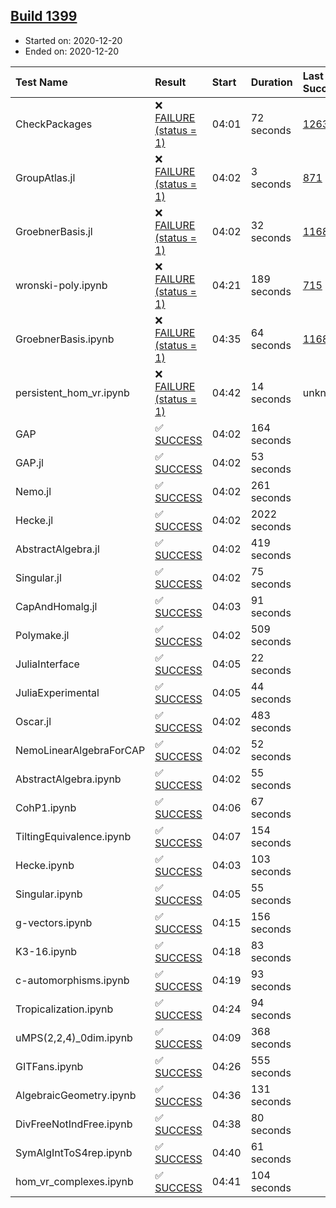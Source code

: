 ## [Build 1399](https://oscarci.mathematik.uni-kl.de/job/oscar-stable/1399/)

* Started on: 2020-12-20
* Ended on: 2020-12-20

| Test Name    | Result | Start | Duration | Last Success | First Failure |
|:-------------|:-------|:------|:---------|:-------------|:--------------|
| CheckPackages | ❌ [FAILURE (status = 1)](https://oscarci.mathematik.uni-kl.de/job/oscar-stable/1399/artifact/logs/build-1399/CheckPackages.log) | 04:01 | 72 seconds | [1263](https://oscarci.mathematik.uni-kl.de/job/oscar-stable/1263/) | [1264](https://oscarci.mathematik.uni-kl.de/job/oscar-stable/1264/) |
| GroupAtlas.jl | ❌ [FAILURE (status = 1)](https://oscarci.mathematik.uni-kl.de/job/oscar-stable/1399/artifact/logs/build-1399/GroupAtlas.jl.log) | 04:02 | 3 seconds | [871](https://oscarci.mathematik.uni-kl.de/job/oscar-stable/871/) | [872](https://oscarci.mathematik.uni-kl.de/job/oscar-stable/872/) |
| GroebnerBasis.jl | ❌ [FAILURE (status = 1)](https://oscarci.mathematik.uni-kl.de/job/oscar-stable/1399/artifact/logs/build-1399/GroebnerBasis.jl.log) | 04:02 | 32 seconds | [1168](https://oscarci.mathematik.uni-kl.de/job/oscar-stable/1168/) | [1169](https://oscarci.mathematik.uni-kl.de/job/oscar-stable/1169/) |
| wronski-poly.ipynb | ❌ [FAILURE (status = 1)](https://oscarci.mathematik.uni-kl.de/job/oscar-stable/1399/artifact/logs/build-1399/wronski-poly.ipynb.log) | 04:21 | 189 seconds | [715](https://oscarci.mathematik.uni-kl.de/job/oscar-stable/715/) | [716](https://oscarci.mathematik.uni-kl.de/job/oscar-stable/716/) |
| GroebnerBasis.ipynb | ❌ [FAILURE (status = 1)](https://oscarci.mathematik.uni-kl.de/job/oscar-stable/1399/artifact/logs/build-1399/GroebnerBasis.ipynb.log) | 04:35 | 64 seconds | [1168](https://oscarci.mathematik.uni-kl.de/job/oscar-stable/1168/) | [1169](https://oscarci.mathematik.uni-kl.de/job/oscar-stable/1169/) |
| persistent_hom_vr.ipynb | ❌ [FAILURE (status = 1)](https://oscarci.mathematik.uni-kl.de/job/oscar-stable/1399/artifact/logs/build-1399/persistent_hom_vr.ipynb.log) | 04:42 | 14 seconds | unknown | unknown |
| GAP | ✅ [SUCCESS](https://oscarci.mathematik.uni-kl.de/job/oscar-stable/1399/artifact/logs/build-1399/GAP.log) | 04:02 | 164 seconds |  |  |
| GAP.jl | ✅ [SUCCESS](https://oscarci.mathematik.uni-kl.de/job/oscar-stable/1399/artifact/logs/build-1399/GAP.jl.log) | 04:02 | 53 seconds |  |  |
| Nemo.jl | ✅ [SUCCESS](https://oscarci.mathematik.uni-kl.de/job/oscar-stable/1399/artifact/logs/build-1399/Nemo.jl.log) | 04:02 | 261 seconds |  |  |
| Hecke.jl | ✅ [SUCCESS](https://oscarci.mathematik.uni-kl.de/job/oscar-stable/1399/artifact/logs/build-1399/Hecke.jl.log) | 04:02 | 2022 seconds |  |  |
| AbstractAlgebra.jl | ✅ [SUCCESS](https://oscarci.mathematik.uni-kl.de/job/oscar-stable/1399/artifact/logs/build-1399/AbstractAlgebra.jl.log) | 04:02 | 419 seconds |  |  |
| Singular.jl | ✅ [SUCCESS](https://oscarci.mathematik.uni-kl.de/job/oscar-stable/1399/artifact/logs/build-1399/Singular.jl.log) | 04:02 | 75 seconds |  |  |
| CapAndHomalg.jl | ✅ [SUCCESS](https://oscarci.mathematik.uni-kl.de/job/oscar-stable/1399/artifact/logs/build-1399/CapAndHomalg.jl.log) | 04:03 | 91 seconds |  |  |
| Polymake.jl | ✅ [SUCCESS](https://oscarci.mathematik.uni-kl.de/job/oscar-stable/1399/artifact/logs/build-1399/Polymake.jl.log) | 04:02 | 509 seconds |  |  |
| JuliaInterface | ✅ [SUCCESS](https://oscarci.mathematik.uni-kl.de/job/oscar-stable/1399/artifact/logs/build-1399/JuliaInterface.log) | 04:05 | 22 seconds |  |  |
| JuliaExperimental | ✅ [SUCCESS](https://oscarci.mathematik.uni-kl.de/job/oscar-stable/1399/artifact/logs/build-1399/JuliaExperimental.log) | 04:05 | 44 seconds |  |  |
| Oscar.jl | ✅ [SUCCESS](https://oscarci.mathematik.uni-kl.de/job/oscar-stable/1399/artifact/logs/build-1399/Oscar.jl.log) | 04:02 | 483 seconds |  |  |
| NemoLinearAlgebraForCAP | ✅ [SUCCESS](https://oscarci.mathematik.uni-kl.de/job/oscar-stable/1399/artifact/logs/build-1399/NemoLinearAlgebraForCAP.log) | 04:02 | 52 seconds |  |  |
| AbstractAlgebra.ipynb | ✅ [SUCCESS](https://oscarci.mathematik.uni-kl.de/job/oscar-stable/1399/artifact/logs/build-1399/AbstractAlgebra.ipynb.log) | 04:02 | 55 seconds |  |  |
| CohP1.ipynb | ✅ [SUCCESS](https://oscarci.mathematik.uni-kl.de/job/oscar-stable/1399/artifact/logs/build-1399/CohP1.ipynb.log) | 04:06 | 67 seconds |  |  |
| TiltingEquivalence.ipynb | ✅ [SUCCESS](https://oscarci.mathematik.uni-kl.de/job/oscar-stable/1399/artifact/logs/build-1399/TiltingEquivalence.ipynb.log) | 04:07 | 154 seconds |  |  |
| Hecke.ipynb | ✅ [SUCCESS](https://oscarci.mathematik.uni-kl.de/job/oscar-stable/1399/artifact/logs/build-1399/Hecke.ipynb.log) | 04:03 | 103 seconds |  |  |
| Singular.ipynb | ✅ [SUCCESS](https://oscarci.mathematik.uni-kl.de/job/oscar-stable/1399/artifact/logs/build-1399/Singular.ipynb.log) | 04:05 | 55 seconds |  |  |
| g-vectors.ipynb | ✅ [SUCCESS](https://oscarci.mathematik.uni-kl.de/job/oscar-stable/1399/artifact/logs/build-1399/g-vectors.ipynb.log) | 04:15 | 156 seconds |  |  |
| K3-16.ipynb | ✅ [SUCCESS](https://oscarci.mathematik.uni-kl.de/job/oscar-stable/1399/artifact/logs/build-1399/K3-16.ipynb.log) | 04:18 | 83 seconds |  |  |
| c-automorphisms.ipynb | ✅ [SUCCESS](https://oscarci.mathematik.uni-kl.de/job/oscar-stable/1399/artifact/logs/build-1399/c-automorphisms.ipynb.log) | 04:19 | 93 seconds |  |  |
| Tropicalization.ipynb | ✅ [SUCCESS](https://oscarci.mathematik.uni-kl.de/job/oscar-stable/1399/artifact/logs/build-1399/Tropicalization.ipynb.log) | 04:24 | 94 seconds |  |  |
| uMPS(2,2,4)_0dim.ipynb | ✅ [SUCCESS](https://oscarci.mathematik.uni-kl.de/job/oscar-stable/1399/artifact/logs/build-1399/uMPS-2-2-4-_0dim.ipynb.log) | 04:09 | 368 seconds |  |  |
| GITFans.ipynb | ✅ [SUCCESS](https://oscarci.mathematik.uni-kl.de/job/oscar-stable/1399/artifact/logs/build-1399/GITFans.ipynb.log) | 04:26 | 555 seconds |  |  |
| AlgebraicGeometry.ipynb | ✅ [SUCCESS](https://oscarci.mathematik.uni-kl.de/job/oscar-stable/1399/artifact/logs/build-1399/AlgebraicGeometry.ipynb.log) | 04:36 | 131 seconds |  |  |
| DivFreeNotIndFree.ipynb | ✅ [SUCCESS](https://oscarci.mathematik.uni-kl.de/job/oscar-stable/1399/artifact/logs/build-1399/DivFreeNotIndFree.ipynb.log) | 04:38 | 80 seconds |  |  |
| SymAlgIntToS4rep.ipynb | ✅ [SUCCESS](https://oscarci.mathematik.uni-kl.de/job/oscar-stable/1399/artifact/logs/build-1399/SymAlgIntToS4rep.ipynb.log) | 04:40 | 61 seconds |  |  |
| hom_vr_complexes.ipynb | ✅ [SUCCESS](https://oscarci.mathematik.uni-kl.de/job/oscar-stable/1399/artifact/logs/build-1399/hom_vr_complexes.ipynb.log) | 04:41 | 104 seconds |  |  |
